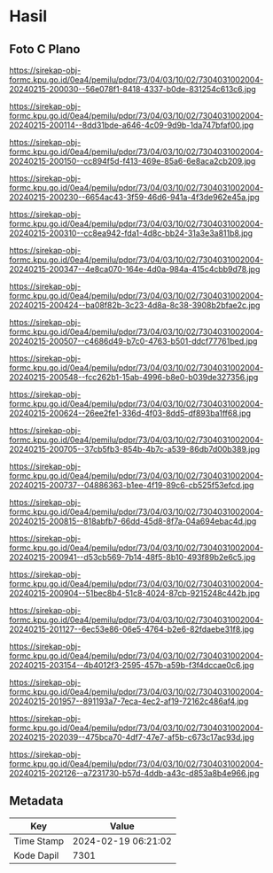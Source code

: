 # Hasil

## Foto C Plano

https://sirekap-obj-formc.kpu.go.id/0ea4/pemilu/pdpr/73/04/03/10/02/7304031002004-20240215-200030--56e078f1-8418-4337-b0de-831254c613c6.jpg

https://sirekap-obj-formc.kpu.go.id/0ea4/pemilu/pdpr/73/04/03/10/02/7304031002004-20240215-200114--8dd31bde-a646-4c09-9d9b-1da747bfaf00.jpg

https://sirekap-obj-formc.kpu.go.id/0ea4/pemilu/pdpr/73/04/03/10/02/7304031002004-20240215-200150--cc894f5d-f413-469e-85a6-6e8aca2cb209.jpg

https://sirekap-obj-formc.kpu.go.id/0ea4/pemilu/pdpr/73/04/03/10/02/7304031002004-20240215-200230--6654ac43-3f59-46d6-941a-4f3de962e45a.jpg

https://sirekap-obj-formc.kpu.go.id/0ea4/pemilu/pdpr/73/04/03/10/02/7304031002004-20240215-200310--cc8ea942-fda1-4d8c-bb24-31a3e3a811b8.jpg

https://sirekap-obj-formc.kpu.go.id/0ea4/pemilu/pdpr/73/04/03/10/02/7304031002004-20240215-200347--4e8ca070-164e-4d0a-984a-415c4cbb9d78.jpg

https://sirekap-obj-formc.kpu.go.id/0ea4/pemilu/pdpr/73/04/03/10/02/7304031002004-20240215-200424--ba08f82b-3c23-4d8a-8c38-3908b2bfae2c.jpg

https://sirekap-obj-formc.kpu.go.id/0ea4/pemilu/pdpr/73/04/03/10/02/7304031002004-20240215-200507--c4686d49-b7c0-4763-b501-ddcf77761bed.jpg

https://sirekap-obj-formc.kpu.go.id/0ea4/pemilu/pdpr/73/04/03/10/02/7304031002004-20240215-200548--fcc262b1-15ab-4996-b8e0-b039de327356.jpg

https://sirekap-obj-formc.kpu.go.id/0ea4/pemilu/pdpr/73/04/03/10/02/7304031002004-20240215-200624--26ee2fe1-336d-4f03-8dd5-df893ba1ff68.jpg

https://sirekap-obj-formc.kpu.go.id/0ea4/pemilu/pdpr/73/04/03/10/02/7304031002004-20240215-200705--37cb5fb3-854b-4b7c-a539-86db7d00b389.jpg

https://sirekap-obj-formc.kpu.go.id/0ea4/pemilu/pdpr/73/04/03/10/02/7304031002004-20240215-200737--04886363-b1ee-4f19-89c6-cb525f53efcd.jpg

https://sirekap-obj-formc.kpu.go.id/0ea4/pemilu/pdpr/73/04/03/10/02/7304031002004-20240215-200815--818abfb7-66dd-45d8-8f7a-04a694ebac4d.jpg

https://sirekap-obj-formc.kpu.go.id/0ea4/pemilu/pdpr/73/04/03/10/02/7304031002004-20240215-200941--d53cb569-7b14-48f5-8b10-493f89b2e6c5.jpg

https://sirekap-obj-formc.kpu.go.id/0ea4/pemilu/pdpr/73/04/03/10/02/7304031002004-20240215-200904--51bec8b4-51c8-4024-87cb-9215248c442b.jpg

https://sirekap-obj-formc.kpu.go.id/0ea4/pemilu/pdpr/73/04/03/10/02/7304031002004-20240215-201127--6ec53e86-06e5-4764-b2e6-82fdaebe31f8.jpg

https://sirekap-obj-formc.kpu.go.id/0ea4/pemilu/pdpr/73/04/03/10/02/7304031002004-20240215-203154--4b4012f3-2595-457b-a59b-f3f4dccae0c6.jpg

https://sirekap-obj-formc.kpu.go.id/0ea4/pemilu/pdpr/73/04/03/10/02/7304031002004-20240215-201957--891193a7-7eca-4ec2-af19-72162c486af4.jpg

https://sirekap-obj-formc.kpu.go.id/0ea4/pemilu/pdpr/73/04/03/10/02/7304031002004-20240215-202039--475bca70-4df7-47e7-af5b-c673c17ac93d.jpg

https://sirekap-obj-formc.kpu.go.id/0ea4/pemilu/pdpr/73/04/03/10/02/7304031002004-20240215-202126--a7231730-b57d-4ddb-a43c-d853a8b4e966.jpg


## Metadata

| Key        | Value               |
| ---------- | ------------------- |
| Time Stamp | 2024-02-19 06:21:02 |
| Kode Dapil | 7301                |



